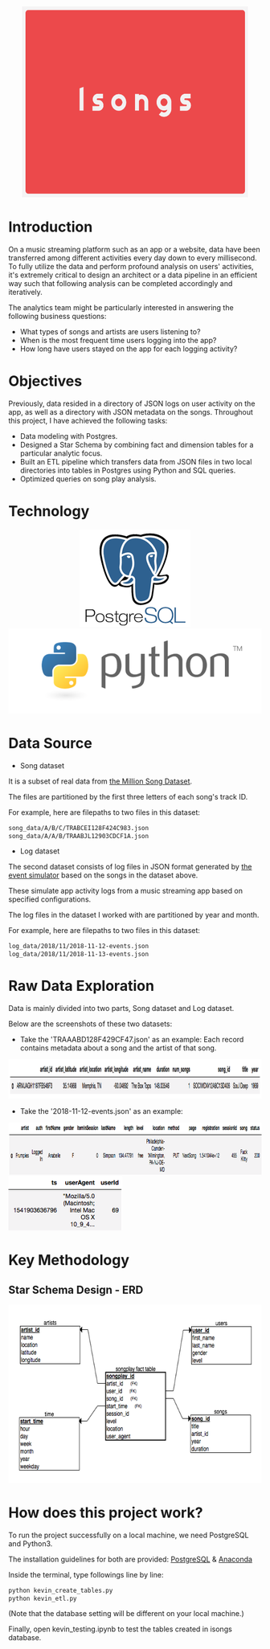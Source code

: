 <p align="middle">
  <img width="450" height="380" src="https://github.com/tsenhungwu/Data-Engineer-Project/blob/master/Isongs/Images/Isongs.png" />
  
# Introduction
On a music streaming platform such as an app or a website, data have been transferred among different activities every day down to every millisecond.
To fully utilize the data and perform profound analysis on users' activities, it's extremely critical to design an architect or a data pipeline in an efficient way such that following analysis can be completed accordingly and iteratively.

The analytics team might be particularly interested in answering the following business questions: 
  - What types of songs and artists are users listening to?
  - When is the most frequent time users logging into the app? 
  - How long have users stayed on the app for each logging activity?

# Objectives
Previously, data resided in a directory of JSON logs on user activity on the app, as well as a directory with JSON metadata on the songs.
Throughout this project, I have achieved the following tasks:

- Data modeling with Postgres.
- Designed a Star Schema by combining fact and dimension tables for a particular analytic focus.
- Built an ETL pipeline which transfers data from JSON files in two local directories into tables in Postgres using Python and SQL queries.
- Optimized queries on song play analysis.

# Technology
<p align="middle">
  <img src="https://github.com/tsenhungwu/Data-Engineer-Project/blob/master/Isongs/Images/PostgreSQL.png" />
  <img src="https://github.com/tsenhungwu/Data-Engineer-Project/blob/master/Isongs/Images/Python.png" />
  
# Data Source
- Song dataset

It is a subset of real data from [the Million Song Dataset](https://labrosa.ee.columbia.edu/millionsong/). 

The files are partitioned by the first three letters of each song's track ID. 

For example, here are filepaths to two files in this dataset:
  
    song_data/A/B/C/TRABCEI128F424C983.json
    song_data/A/A/B/TRAABJL12903CDCF1A.json
  
- Log dataset

The second dataset consists of log files in JSON format generated by [the event simulator](https://github.com/Interana/eventsim) based on the songs in the dataset above. 

These simulate app activity logs from a music streaming app based on specified configurations. 

The log files in the dataset I worked with are partitioned by year and month. 

For example, here are filepaths to two files in this dataset:

    log_data/2018/11/2018-11-12-events.json
    log_data/2018/11/2018-11-13-events.json


# Raw Data Exploration
Data is mainly divided into two parts, Song dataset and Log dataset. 

Below are the screenshots of these two datasets:

- Take the 'TRAAABD128F429CF47.json' as an example: 
Each record contains metadata about a song and the artist of that song. 
<img height="78" width="1188" src="https://github.com/tsenhungwu/Data-Engineer-Project/blob/master/Isongs/Images/song_data.png" />



- Take the '2018-11-12-events.json' as an example: 

<img src="https://github.com/tsenhungwu/Data-Engineer-Project/blob/master/Isongs/Images/log_data1.png" height="104" width="971"/> 
<img src="https://github.com/tsenhungwu/Data-Engineer-Project/blob/master/Isongs/Images/log_data2.png" height="108" width="227"/> 


# Key Methodology

## Star Schema Design - ERD
<p align="middle">
<img height="355" width="634" src="https://github.com/tsenhungwu/Data-Engineer-Project/blob/master/Isongs/Images/ERD.png" />


# How does this project work?
To run the project successfully on a local machine, we need PostgreSQL and Python3. 

The installation guidelines for both are provided: [PostgreSQL](https://www.codementor.io/engineerapart/getting-started-with-postgresql-on-mac-osx-are8jcopb) &  [Anaconda](https://www.datacamp.com/community/tutorials/installing-anaconda-mac-os-x)


Inside the terminal, type followings line by line:
```
python kevin_create_tables.py
python kevin_etl.py
```
(Note that the database setting will be different on your local machine.)

Finally, open kevin_testing.ipynb to test the tables created in isongs database.
